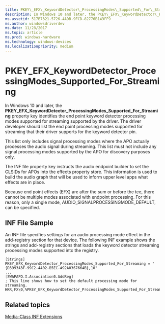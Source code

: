```yaml
---
title: PKEY\_EFX\_KeywordDetector\_ProcessingModes\_Supported\_For\_Streaming
description: In Windows 10 and later, the PKEY\_EFX\_KeywordDetector\_ProcessingModes\_Supported\_For\_Streaming property key identifies the end point keyword detector processing modes supported for streaming supported by the driver.
ms.assetid: 517B7321-5726-4ADB-9FCD-82776B143FF9
ms.author: windowsdriverdev
ms.date: 11/28/2017
ms.topic: article
ms.prod: windows-hardware
ms.technology: windows-devices
ms.localizationpriority: medium
---
```


# PKEY\_EFX\_KeywordDetector\_ProcessingModes\_Supported\_For\_Streaming


In Windows 10 and later, the **PKEY\_EFX\_KeywordDetector\_ProcessingModes\_Supported\_For\_Streaming** property key identifies the end point keyword detector processing modes supported for streaming supported by the driver. The driver developer should list the end point processing modes supported for streaming that their driver supports for the keyword detector pin.

This list only includes signal processing modes where the APO actually processes the audio signal during streaming. This list must not include any signal processing modes supported by the APO for discovery purposes only.

The INF file property key instructs the audio endpoint builder to set the CLSIDs for APOs into the effects property store. This information is used to build the audio graph that will be used to inform upper level apps what effects are in place.

Because end point effects (EFX) are after the sum or before the tee, there cannot be multiple modes associated with endpoint processing. For this reason, only a single mode, AUDIO\_SIGNALPROCESSINGMODE\_DEFAULT, can be specified.

## <span id="INF_File_Sample"></span><span id="inf_file_sample"></span><span id="INF_FILE_SAMPLE"></span>INF File Sample


An INF file specifies settings for an audio processing mode effect in the add-registry section for that device. The following INF example shows the strings and add-registry sections that loads the keyword detector streaming processing modes supported into the registry.

```
[Strings]
PKEY_EFX_KeywordDetector_ProcessingModes_Supported_For_Streaming = "{D3993A3F-99C2-4402-B5EC-A92A0367664B},10"
...
[SWAPAPO.I.Association0.AddReg]
; This line shows how to set the default processing mode for streaming.
HKR,FX\0,%PKEY_EFX_KeywordDetector_ProcessingModes_Supported_For_Streaming%,0x00010000,%AUDIO_SIGNALPROCESSINGMODE_DEFAULT%
```

## <span id="related_topics"></span>Related topics


[Media-Class INF Extensions](media-class-inf-extensions.md)

 

 






